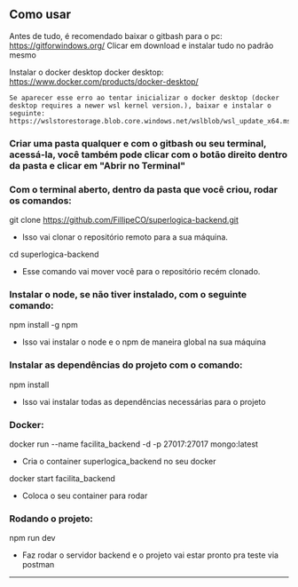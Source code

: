 
## Como usar

Antes de tudo, é recomendado baixar o gitbash para o pc: https://gitforwindows.org/ 
	Clicar em download e instalar tudo no padrão mesmo
 

Instalar o docker desktop docker desktop: https://www.docker.com/products/docker-desktop/ 
 
	Se aparecer esse erro ao tentar inicializar o docker desktop (docker desktop requires a newer wsl kernel version.), baixar e instalar o seguinte: https://wslstorestorage.blob.core.windows.net/wslblob/wsl_update_x64.msi

### Criar uma pasta qualquer e com o gitbash ou seu terminal, acessá-la, você também pode clicar com o botão direito dentro da pasta e clicar em "Abrir no Terminal"
 

### Com o terminal aberto, dentro da pasta que você criou, rodar os comandos:

git clone https://github.com/FillipeCO/superlogica-backend.git
- Isso vai clonar o repositório remoto para a sua máquina.
 

cd superlogica-backend
- Esse comando vai mover você para o repositório recém clonado.
 

### Instalar o node, se não tiver instalado, com o seguinte comando:

npm install -g npm
- Isso vai instalar o node e o npm de maneira global na sua máquina
 
### Instalar as dependências do projeto com o comando:

npm install
- Isso vai instalar todas as dependências necessárias para o projeto

### Docker:

docker run --name facilita_backend -d -p 27017:27017 mongo:latest
- Cria o container superlogica_backend no seu docker
 

docker start facilita_backend
- Coloca o seu container para rodar

### Rodando o projeto:

npm run dev
- Faz rodar o servidor backend e o projeto vai estar pronto pra teste via postman


------------------------------------------------------------------------------------------------------------------------------------
